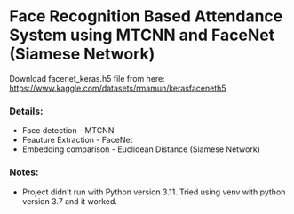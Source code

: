 <h1> Face Recognition Based Attendance System using MTCNN and FaceNet (Siamese Network) </h1>

Download facenet_keras.h5 file from here: <br>
https://www.kaggle.com/datasets/rmamun/kerasfaceneth5

<h3> Details: </h3>
<ul>
<li> Face detection - MTCNN </li>
<li> Feauture Extraction - FaceNet </li>
<li> Embedding comparison - Euclidean Distance (Siamese Network) </li>
</ul>


<h3> Notes: </h3>
<ul>
<li> Project didn't run with Python version 3.11. Tried using venv with python version 3.7 and it worked. </li>
</ul>